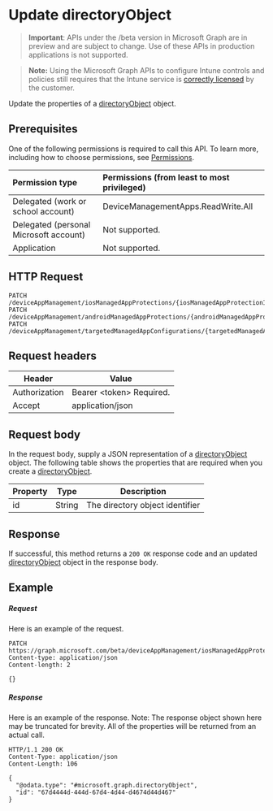 ﻿# Update directoryObject

> **Important**: APIs under the /beta version in Microsoft Graph are in preview and are subject to change. Use of these APIs in production applications is not supported.

> **Note:** Using the Microsoft Graph APIs to configure Intune controls and policies still requires that the Intune service is [correctly licensed](https://go.microsoft.com/fwlink/?linkid=839381) by the customer.

Update the properties of a [directoryObject](../resources/intune_mam_directoryobject.md) object.
## Prerequisites
One of the following permissions is required to call this API. To learn more, including how to choose permissions, see [Permissions](../../../concepts/permissions_reference.md).

|Permission type      | Permissions (from least to most privileged)              | 
|:--------------------|:---------------------------------------------------------| 
|Delegated (work or school account) | DeviceManagementApps.ReadWrite.All    | 
|Delegated (personal Microsoft account) | Not supported.    | 
|Application | Not supported. | 

## HTTP Request
<!-- {
  "blockType": "ignored"
}
-->
```http
PATCH /deviceAppManagement/iosManagedAppProtections/{iosManagedAppProtectionId}/targetedSecurityGroups/{directoryObjectId}
PATCH /deviceAppManagement/androidManagedAppProtections/{androidManagedAppProtectionId}/targetedSecurityGroups/{directoryObjectId}
PATCH /deviceAppManagement/targetedManagedAppConfigurations/{targetedManagedAppConfigurationId}/targetedSecurityGroups/{directoryObjectId}
```

## Request headers
|Header|Value|
|---|---|
|Authorization|Bearer &lt;token&gt; Required.|
|Accept|application/json|

## Request body
In the request body, supply a JSON representation of a [directoryObject](../resources/intune_mam_directoryobject.md) object.
The following table shows the properties that are required when you create a [directoryObject](../resources/intune_mam_directoryobject.md).

|Property|Type|Description|
|---|---|---|
|id|String|The directory object identifier|

## Response

If successful, this method returns a `200 OK` response code and an updated [directoryObject](../resources/intune_mam_directoryobject.md) object in the response body.

## Example

##### Request

Here is an example of the request.
```http
PATCH https://graph.microsoft.com/beta/deviceAppManagement/iosManagedAppProtections/{iosManagedAppProtectionId}/targetedSecurityGroups/{directoryObjectId}
Content-type: application/json
Content-length: 2

{}
```

##### Response

Here is an example of the response. Note: The response object shown here may be truncated for brevity. All of the properties will be returned from an actual call.
```http
HTTP/1.1 200 OK
Content-Type: application/json
Content-Length: 106

{
  "@odata.type": "#microsoft.graph.directoryObject",
  "id": "67d4444d-444d-67d4-4d44-d4674d44d467"
}
```



